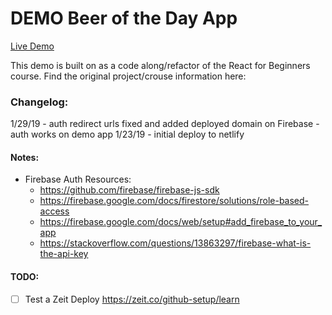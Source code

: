 # DEMO Beer of the Day App

[Live Demo](https://beer-of-the-day.netlify.com/)

This demo is built on as a code along/refactor of the React for Beginners course.
Find the original project/crouse information here: []()

### Changelog:
1/29/19 - auth redirect urls fixed and added deployed domain on Firebase - auth works on demo app
1/23/19 - initial deploy to netlify


#### Notes:
- Firebase Auth Resources:
    * https://github.com/firebase/firebase-js-sdk
    * https://firebase.google.com/docs/firestore/solutions/role-based-access
    * https://firebase.google.com/docs/web/setup#add_firebase_to_your_app
    * https://stackoverflow.com/questions/13863297/firebase-what-is-the-api-key

#### TODO:
- [ ] Test a Zeit Deploy https://zeit.co/github-setup/learn
